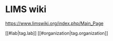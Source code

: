 

# LIMS wiki

https://www.limswiki.org/index.php/Main_Page


[[#lab|tag.lab]]
[[#organization|tag.organization]]

